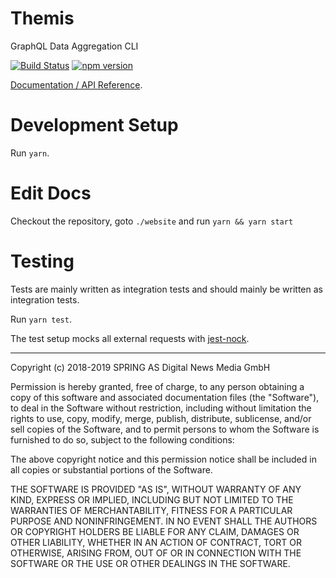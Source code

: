 # Themis
GraphQL Data Aggregation CLI

[![Build Status](https://travis-ci.org/spring-media/themis-graphql.svg?branch=master)](https://travis-ci.org/spring-media/themis-graphql)
[![npm version](https://badge.fury.io/js/themis-graphql.svg)](https://badge.fury.io/js/themis-graphql)

[Documentation / API Reference](https://spring-media.github.io/themis-graphql/).


# Development Setup
Run `yarn`.

# Edit Docs
Checkout the repository, goto `./website` and run `yarn && yarn start`

# Testing
Tests are mainly written as integration tests and should mainly be written as integration tests.

Run `yarn test`.

The test setup mocks all external requests with [jest-nock](https://www.npmjs.com/package/jest-nock).


---
Copyright (c) 2018-2019 SPRING AS Digital News Media GmbH

Permission is hereby granted, free of charge, to any person obtaining a copy of this software and associated documentation files (the "Software"), to deal in the Software without restriction, including without limitation the rights to use, copy, modify, merge, publish, distribute, sublicense, and/or sell copies of the Software, and to permit persons to whom the Software is furnished to do so, subject to the following conditions:

The above copyright notice and this permission notice shall be included in all copies or substantial portions of the Software.

THE SOFTWARE IS PROVIDED "AS IS", WITHOUT WARRANTY OF ANY KIND, EXPRESS OR IMPLIED, INCLUDING BUT NOT LIMITED TO THE WARRANTIES OF MERCHANTABILITY, FITNESS FOR A PARTICULAR PURPOSE AND NONINFRINGEMENT. IN NO EVENT SHALL THE AUTHORS OR COPYRIGHT HOLDERS BE LIABLE FOR ANY CLAIM, DAMAGES OR OTHER LIABILITY, WHETHER IN AN ACTION OF CONTRACT, TORT OR OTHERWISE, ARISING FROM, OUT OF OR IN CONNECTION WITH THE SOFTWARE OR THE USE OR OTHER DEALINGS IN THE SOFTWARE.


